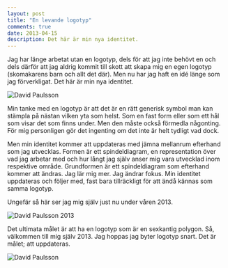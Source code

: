 ```yaml
---
layout: post
title: "En levande logotyp"
comments: true
date: 2013-04-15
description: Det här är min nya identitet.
---
```


Jag har länge arbetat utan en logotyp, dels för att jag inte behövt en och dels därför att jag aldrig kommit till skott att skapa mig en egen logotyp (skomakarens barn och allt det där). Men nu har jag haft en idé länge som jag förverkligat. Det här är min nya identitet.

![David Paulsson](/img/dp-logo-1.png)

Min tanke med en logotyp är att det är en rätt generisk symbol man kan stämpla på nästan vilken yta som helst. Som en fast form eller som ett hål som visar det som finns under. Men den måste också förmedla någonting. För mig personligen gör det ingenting om det inte är helt tydligt vad dock.

Men min identitet kommer att uppdateras med jämna mellanrum efterhand som jag utvecklas. Formen är ett spindeldiagram, en representation över vad jag arbetar med och hur långt jag själv anser mig vara utvecklad inom respektive område. Grundformen är ett spindeldiagram som efterhand kommer att ändras. Jag lär mig mer. Jag ändrar fokus. Min identitet uppdateras och följer med, fast bara tillräckligt för att ändå kännas som samma logotyp.

Ungefär så här ser jag mig själv just nu under våren 2013.

![David Paulsson 2013](/img/dp-logo-4.png)

Det ultimata målet är att ha en logotyp som är en sexkantig polygon. Så, välkommen till mig själv 2013. Jag hoppas jag byter logotyp snart. Det är målet; att uppdateras.

![David Paulsson](/img/dp-logo-3.png)

